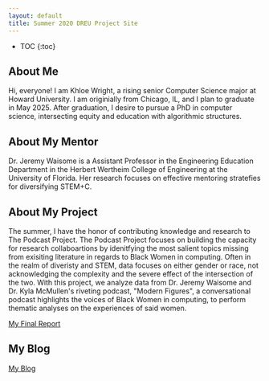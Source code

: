 ```yaml
---
layout: default
title: Summer 2020 DREU Project Site
---
```


* TOC
{:toc}

## About Me

Hi, everyone! I am Khloe Wright, a rising senior Computer Science major at Howard University. I am originially from Chicago, IL, and I plan to graduate in May 2025. After graduation, I desire to pursue a PhD in computer science, intersecting equity and education with algorithmic structures. 

## About My Mentor

Dr. Jeremy Waisome is a Assistant Professor in the Engineering Education Department in the Herbert Wertheim College of Engineering at the University of Florida. Her research focuses on effective mentoring stratefies for diversifying STEM+C. 

## About My Project

The summer, I have the honor of contributing knowledge and research to The Podcast Project. The Podcast Project focuses on building the capacity for research collaboartions by idenitfying the most salient topics missing from exisiting literature in regards to Black Women in computing. Often in the realm of diveristy and STEM, data focuses on either gender or race, not acknowledging the complexity and the severe effect of the intersection of the two. With this project, we analyze data from Dr. Jeremy Waisome and Dr. Kyla McMullen's riveting podcast, "Modern Figures", a conversational podcast highlights the voices of Black Women in computing, to perform thematic analyses on the experiences of said women. 


[My Final Report](files/finalreport.pdf)

## My Blog

[My Blog](blog.html)
